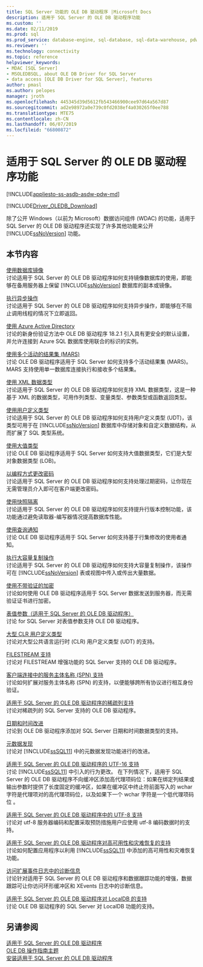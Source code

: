 ```yaml
---
title: SQL Server 功能的 OLE DB 驱动程序 |Microsoft Docs
description: 适用于 SQL Server 的 OLE DB 驱动程序功能
ms.custom: ''
ms.date: 02/11/2019
ms.prod: sql
ms.prod_service: database-engine, sql-database, sql-data-warehouse, pdw
ms.reviewer: ''
ms.technology: connectivity
ms.topic: reference
helpviewer_keywords:
- MDAC [SQL Server]
- MSOLEDBSQL, about OLE DB Driver for SQL Server
- data access [OLE DB Driver for SQL Server], features
author: pmasl
ms.author: pelopes
manager: jroth
ms.openlocfilehash: 445345d39d5612fb543466900cee97d64a567d87
ms.sourcegitcommit: ad2e98972a0e739c0fd2038ef4a030265f0ee788
ms.translationtype: MTE75
ms.contentlocale: zh-CN
ms.lasthandoff: 06/07/2019
ms.locfileid: "66800872"
---
```

# <a name="ole-db-driver-for-sql-server-features"></a>适用于 SQL Server 的 OLE DB 驱动程序功能
[!INCLUDE[appliesto-ss-asdb-asdw-pdw-md](../../../includes/appliesto-ss-asdb-asdw-pdw-md.md)]

[!INCLUDE[Driver_OLEDB_Download](../../../includes/driver_oledb_download.md)]

  除了公开 Windows（以前为 Microsoft）数据访问组件 (WDAC) 的功能，适用于 SQL Server 的 OLE DB 驱动程序还实现了许多其他功能来公开 [!INCLUDE[ssNoVersion](../../../includes/ssnoversion-md.md)] 功能。  
  
## <a name="in-this-section"></a>本节内容    
 [使用数据库镜像](../../oledb/features/using-database-mirroring.md)  
 讨论适用于 SQL Server 的 OLE DB 驱动程序如何支持镜像数据库的使用，即能够在备用服务器上保留 [!INCLUDE[ssNoVersion](../../../includes/ssnoversion-md.md)] 数据库的副本或镜像。  
  
 [执行异步操作](../../oledb/features/performing-asynchronous-operations.md)  
 讨论适用于 SQL Server 的 OLE DB 驱动程序如何支持异步操作，即能够在不阻止调用线程的情况下立即返回。  

[使用 Azure Active Directory](using-azure-active-directory.md)  
讨论的新身份验证方法中 OLE DB 驱动程序 18.2.1 引入具有更安全的默认设置，并允许连接到 Azure SQL 数据库使用联合的标识的实例。

 [使用多个活动的结果集 (MARS)](../../oledb/features/using-multiple-active-result-sets-mars.md)  
 讨论 OLE DB 驱动程序适用于 SQL Server 如何支持多个活动结果集 (MARS)。 MARS 支持使用单一数据库连接执行和接收多个结果集。  
  
 [使用 XML 数据类型](../../oledb/features/using-xml-data-types.md)  
 讨论适用于 SQL Server 的 OLE DB 驱动程序如何支持 XML 数据类型，这是一种基于 XML 的数据类型，可用作列类型、变量类型、参数类型或函数返回类型。  
  
 [使用用户定义类型](../../oledb/features/using-user-defined-types.md)  
 讨论适用于 SQL Server 的 OLE DB 驱动程序如何支持用户定义类型 (UDT)，该类型可用于在 [!INCLUDE[ssNoVersion](../../../includes/ssnoversion-md.md)] 数据库中存储对象和自定义数据结构，从而扩展了 SQL 类型系统。  
  
 [使用大值类型](../../oledb/features/using-large-value-types.md)  
 讨论 OLE DB 驱动程序适用于 SQL Server 如何支持大值数据类型，它们是大型对象数据类型 (LOB)。  
  
 [以编程方式更改密码](../../oledb/features/changing-passwords-programmatically.md)  
 讨论适用于 SQL Server 的 OLE DB 驱动程序如何支持处理过期密码，让你现在无需管理员介入即可在客户端更改密码。  
  
 [使用快照隔离](../../oledb/features/working-with-snapshot-isolation.md)  
 讨论适用于 SQL Server 的 OLE DB 驱动程序如何支持提升行版本控制功能，该功能通过避免读取器-编写器情况提高数据库性能。  
  
 [使用查询通知](../../oledb/features/working-with-query-notifications.md)  
 讨论 OLE DB 驱动程序适用于 SQL Server 如何支持基于行集修改的使用者通知。  
  
 [执行大容量复制操作](../../oledb/features/performing-bulk-copy-operations.md)  
 讨论适用于 SQL Server 的 OLE DB 驱动程序如何支持大容量复制操作，该操作可在 [!INCLUDE[ssNoVersion](../../../includes/ssnoversion-md.md)] 表或视图中传入或传出大量数据。  
  
 [使用不带验证的加密](../../oledb/features/using-encryption-without-validation.md)  
 讨论如何使用 OLE DB 驱动程序适用于 SQL Server 数据发送到服务器，而无需验证证书进行加密。  
  
 [表值参数（适用于 SQL Server 的 OLE DB 驱动程序）](../../oledb/features/table-valued-parameters-oledb-driver-for-sql-server.md)  
 讨论 for SQL Server 对表值参数支持 OLE DB 驱动程序。  
  
 [大型 CLR 用户定义类型](../../oledb/features/large-clr-user-defined-types.md)  
 讨论对大型公共语言运行时 (CLR) 用户定义类型 (UDT) 的支持。  
  
 [FILESTREAM 支持](../../oledb/features/filestream-support.md)  
 讨论对 FILESTREAM 增强功能的 SQL Server 支持的 OLE DB 驱动程序。  
  
 [客户端连接中的服务主体名称 (SPN) 支持](../../oledb/features/service-principal-name-spn-support-in-client-connections.md)  
 讨论如何扩展对服务主体名称 (SPN) 的支持，以便能够跨所有协议进行相互身份验证。  
  
 [适用于 SQL Server 的 OLE DB 驱动程序的稀疏列支持](../../oledb/features/sparse-columns-support-in-oledb-driver-for-sql-server.md)  
 讨论对稀疏列的 SQL Server 支持的 OLE DB 驱动程序。  
  
 [日期和时间改进](../../oledb/features/date-and-time-improvements.md)  
 讨论到 OLE DB 驱动程序添加对 SQL Server 日期和时间数据类型的支持。  
  
 [元数据发现](../../oledb/features/metadata-discovery.md)  
 讨论对 [!INCLUDE[ssSQL11](../../../includes/sssql11-md.md)] 中的元数据发现功能进行的改进。  
  
 [适用于 SQL Server 的 OLE DB 驱动程序的 UTF-16 支持](../../oledb/features/utf-16-support-in-oledb-driver-for-sql-server.md)  
 讨论 [!INCLUDE[ssSQL11](../../../includes/sssql11-md.md)] 中引入的行为更改。 在下列情况下，适用于 SQL Server 的 OLE DB 驱动程序不向缓冲区添加高代理项码位：如果在绑定列结果或输出参数时提供了长度固定的缓冲区，如果在缓冲区中终止符前面写入的 wchar 字符是代理项对的高代理项码位，以及如果下一个 wchar 字符是一个低代理项码位   。  
 
 [适用于 SQL Server 的 OLE DB 驱动程序中的 UTF-8 支持](../../oledb/features/utf-8-support-in-oledb-driver-for-sql-server.md)  
 讨论对 utf-8 服务器编码和配置采取预防措施用户应使用 utf-8 编码数据时的支持。
  
 [适用于 SQL Server 的 OLE DB 驱动程序对高可用性和灾难恢复的支持](../../oledb/features/oledb-driver-for-sql-server-support-for-high-availability-disaster-recovery.md)  
 讨论如何配置应用程序以利用 [!INCLUDE[ssSQL11](../../../includes/sssql11-md.md)] 中添加的高可用性和灾难恢复功能。  
  
 [访问扩展事件日志中的诊断信息](../../oledb/features/accessing-diagnostic-information-in-the-extended-events-log.md)  
 讨论针对适用于 SQL Server 的 OLE DB 驱动程序和数据跟踪功能的增强，数据跟踪可让你访问环形缓冲区和 XEvents 日志中的诊断信息。  
  
 [适用于 SQL Server 的 OLE DB 驱动程序对 LocalDB 的支持](../../oledb/features/oledb-driver-for-sql-server-support-for-localdb.md)  
 讨论 OLE DB 驱动程序的 SQL Server 对 LocalDB 功能的支持。  
  
## <a name="see-also"></a>另请参阅  
 [适用于 SQL Server 的 OLE DB 驱动程序](../../oledb/oledb-driver-for-sql-server.md)      
 [OLE DB 操作指南主题](../../oledb/ole-db-how-to/ole-db-how-to-topics.md)   
 [安装适用于 SQL Server 的 OLE DB 驱动程序](../../oledb/applications/installing-oledb-driver-for-sql-server.md)  
  
  
